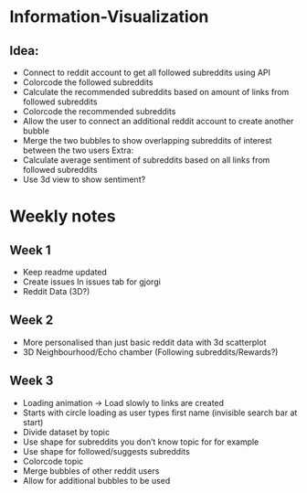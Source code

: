 # Information-Visualization
## Idea:
- Connect to reddit account to get all followed subreddits using API
- Colorcode the followed subreddits
- Calculate the recommended subreddits based on amount of links from followed subreddits
- Colorcode the recommended subreddits
- Allow the user to connect an additional reddit account to create another bubble
- Merge the two bubbles to show overlapping subreddits of interest between the two users
Extra:
- Calculate average sentiment of subreddits based on all links from followed subreddits
- Use 3d view to show sentiment?

# Weekly notes
## Week 1
- Keep readme updated
- Create issues In issues tab for gjorgi
- Reddit Data (3D?)


## Week 2
- More personalised than just basic reddit data with 3d scatterplot 
- 3D Neighbourhood/Echo chamber (Following subreddits/Rewards?)

## Week 3
- Loading animation -> Load slowly to links are created
- Starts with circle loading as user types first name (invisible search bar at start)
- Divide dataset by topic
- Use shape for subreddits you don’t know topic for for example
- Use shape for followed/suggests subreddits 
- Colorcode topic
- Merge bubbles of other reddit users
- Allow for additional bubbles to be used


